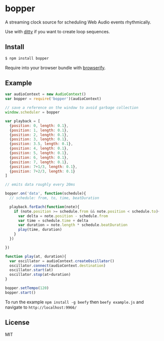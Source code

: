 bopper
===

A streaming clock source for scheduling Web Audio events rhythmically.

Use with [ditty](https://github.com/mmckegg/ditty) if you want to create loop sequences.

## Install

```bash
$ npm install bopper
```

Require into your browser bundle with [browserify](http://browserify.org/).

## Example

```js
var audioContext = new AudioContext()
var bopper = require('bopper')(audioContext)

// save a reference on the window to avoid garbage collection
window.scheduler = bopper

var playback = [
  {position: 0, length: 0.1},
  {position: 1, length: 0.1},
  {position: 2, length: 0.1},
  {position: 3, length: 0.1},
  {position: 3.5, length: 0.1},
  {position: 4, length: 0.1},
  {position: 5, length: 0.1},
  {position: 6, length: 0.1},
  {position: 7, length: 0.1},
  {position: 7+1/3, length: 0.1},
  {position: 7+2/3, length: 0.1}
]

// emits data roughly every 20ms

bopper.on('data', function(schedule){
  // schedule: from, to, time, beatDuration

  playback.forEach(function(note){
    if (note.position >= schedule.from && note.position < schedule.to){
      var delta = note.position - schedule.from
      var time = schedule.time + delta
      var duration = note.length * schedule.beatDuration
      play(time, duration)
    }
  })

})

function play(at, duration){
  var oscillator = audioContext.createOscillator()
  oscillator.connect(audioContext.destination)
  oscillator.start(at)
  oscillator.stop(at+duration)
}

bopper.setTempo(120)
bopper.start()

```

To run the example `npm install -g beefy` then `beefy example.js` and navigate to `http://localhost:9966/`

## License

MIT
